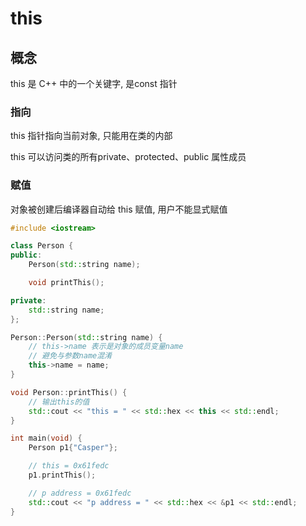 <!--
 * @Description: 
 * @Version: 1.0
 * @Author: daLao
 * @Email: dalao@xxx.com
 * @Date: 2022-09-25 23:27:18
 * @LastEditors: dalao
 * @LastEditTime: 2023-03-14 01:23:15
-->


# this

## 概念

this 是 C++ 中的一个关键字, 是const 指针

### 指向

this 指针指向当前对象, 只能用在类的内部

this 可以访问类的所有private、protected、public 属性成员

### 赋值

对象被创建后编译器自动给 this 赋值, 用户不能显式赋值


```c++
#include <iostream>

class Person {
public:
    Person(std::string name);

    void printThis();

private:
    std::string name;
};

Person::Person(std::string name) {
    // this->name 表示是对象的成员变量name
    // 避免与参数name混淆
    this->name = name;
}

void Person::printThis() {
    // 输出this的值
    std::cout << "this = " << std::hex << this << std::endl;
}

int main(void) {
    Person p1{"Casper"};

    // this = 0x61fedc
    p1.printThis();

    // p address = 0x61fedc
    std::cout << "p address = " << std::hex << &p1 << std::endl;
}
```